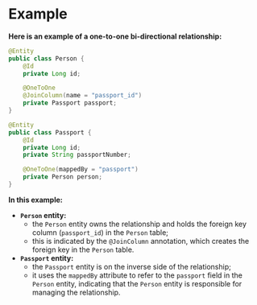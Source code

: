 # Example
**Here is an example of a one-to-one bi-directional relationship:**
```java
@Entity
public class Person {
    @Id
    private Long id;

    @OneToOne
    @JoinColumn(name = "passport_id")
    private Passport passport;
}

@Entity
public class Passport {
    @Id
    private Long id;
    private String passportNumber;

    @OneToOne(mappedBy = "passport")
    private Person person;
}
```
**In this example:**
- **`Person` entity:**
  - the `Person` entity owns the relationship and holds 
  the foreign key column (`passport_id`) in the `Person`
  table;
  - this is indicated by the `@JoinColumn`
  annotation, which creates the foreign key in 
  the `Person` table.
- **`Passport` entity:**
  - the `Passport` entity is on the inverse side
  of the relationship;
  - it uses the `mappedBy` attribute to refer to 
  the `passport` field in the `Person` entity, 
  indicating that the `Person` entity is responsible 
  for managing the relationship.

